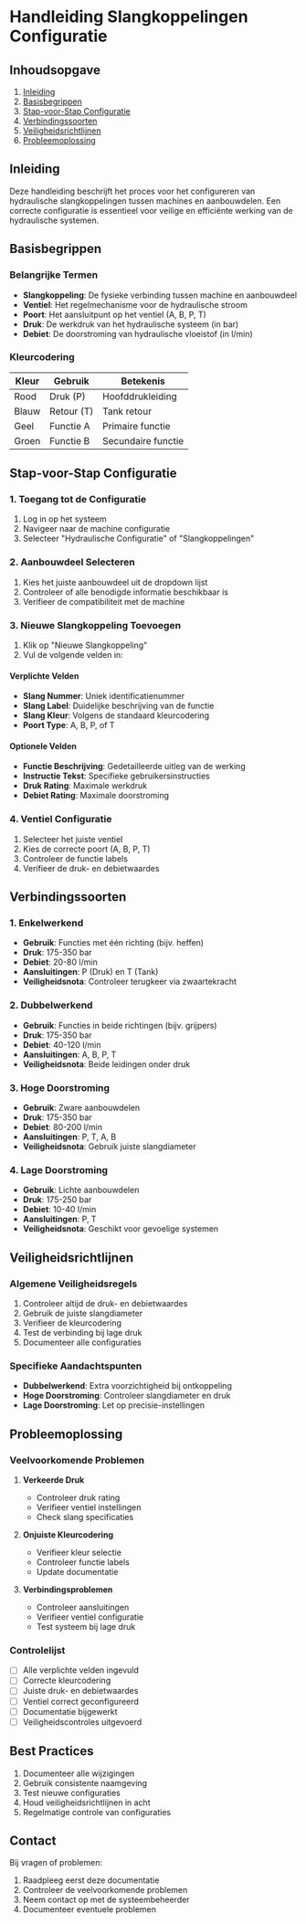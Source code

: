 # Handleiding Slangkoppelingen Configuratie

## Inhoudsopgave
1. [Inleiding](#inleiding)
2. [Basisbegrippen](#basisbegrippen)
3. [Stap-voor-Stap Configuratie](#stap-voor-stap-configuratie)
4. [Verbindingssoorten](#verbindingssoorten)
5. [Veiligheidsrichtlijnen](#veiligheidsrichtlijnen)
6. [Probleemoplossing](#probleemoplossing)

## Inleiding
Deze handleiding beschrijft het proces voor het configureren van hydraulische slangkoppelingen tussen machines en aanbouwdelen. Een correcte configuratie is essentieel voor veilige en efficiënte werking van de hydraulische systemen.

## Basisbegrippen

### Belangrijke Termen
- **Slangkoppeling**: De fysieke verbinding tussen machine en aanbouwdeel
- **Ventiel**: Het regelmechanisme voor de hydraulische stroom
- **Poort**: Het aansluitpunt op het ventiel (A, B, P, T)
- **Druk**: De werkdruk van het hydraulische systeem (in bar)
- **Debiet**: De doorstroming van hydraulische vloeistof (in l/min)

### Kleurcodering
| Kleur | Gebruik | Betekenis |
|-------|---------|-----------|
| Rood | Druk (P) | Hoofddrukleiding |
| Blauw | Retour (T) | Tank retour |
| Geel | Functie A | Primaire functie |
| Groen | Functie B | Secundaire functie |

## Stap-voor-Stap Configuratie

### 1. Toegang tot de Configuratie
1. Log in op het systeem
2. Navigeer naar de machine configuratie
3. Selecteer "Hydraulische Configuratie" of "Slangkoppelingen"

### 2. Aanbouwdeel Selecteren
1. Kies het juiste aanbouwdeel uit de dropdown lijst
2. Controleer of alle benodigde informatie beschikbaar is
3. Verifieer de compatibiliteit met de machine

### 3. Nieuwe Slangkoppeling Toevoegen
1. Klik op "Nieuwe Slangkoppeling"
2. Vul de volgende velden in:

#### Verplichte Velden
- **Slang Nummer**: Uniek identificatienummer
- **Slang Label**: Duidelijke beschrijving van de functie
- **Slang Kleur**: Volgens de standaard kleurcodering
- **Poort Type**: A, B, P, of T

#### Optionele Velden
- **Functie Beschrijving**: Gedetailleerde uitleg van de werking
- **Instructie Tekst**: Specifieke gebruikersinstructies
- **Druk Rating**: Maximale werkdruk
- **Debiet Rating**: Maximale doorstroming

### 4. Ventiel Configuratie
1. Selecteer het juiste ventiel
2. Kies de correcte poort (A, B, P, T)
3. Controleer de functie labels
4. Verifieer de druk- en debietwaardes

## Verbindingssoorten

### 1. Enkelwerkend
- **Gebruik**: Functies met één richting (bijv. heffen)
- **Druk**: 175-350 bar
- **Debiet**: 20-80 l/min
- **Aansluitingen**: P (Druk) en T (Tank)
- **Veiligheidsnota**: Controleer terugkeer via zwaartekracht

### 2. Dubbelwerkend
- **Gebruik**: Functies in beide richtingen (bijv. grijpers)
- **Druk**: 175-350 bar
- **Debiet**: 40-120 l/min
- **Aansluitingen**: A, B, P, T
- **Veiligheidsnota**: Beide leidingen onder druk

### 3. Hoge Doorstroming
- **Gebruik**: Zware aanbouwdelen
- **Druk**: 175-350 bar
- **Debiet**: 80-200 l/min
- **Aansluitingen**: P, T, A, B
- **Veiligheidsnota**: Gebruik juiste slangdiameter

### 4. Lage Doorstroming
- **Gebruik**: Lichte aanbouwdelen
- **Druk**: 175-250 bar
- **Debiet**: 10-40 l/min
- **Aansluitingen**: P, T
- **Veiligheidsnota**: Geschikt voor gevoelige systemen

## Veiligheidsrichtlijnen

### Algemene Veiligheidsregels
1. Controleer altijd de druk- en debietwaardes
2. Gebruik de juiste slangdiameter
3. Verifieer de kleurcodering
4. Test de verbinding bij lage druk
5. Documenteer alle configuraties

### Specifieke Aandachtspunten
- **Dubbelwerkend**: Extra voorzichtigheid bij ontkoppeling
- **Hoge Doorstroming**: Controleer slangdiameter en druk
- **Lage Doorstroming**: Let op precisie-instellingen

## Probleemoplossing

### Veelvoorkomende Problemen
1. **Verkeerde Druk**
   - Controleer druk rating
   - Verifieer ventiel instellingen
   - Check slang specificaties

2. **Onjuiste Kleurcodering**
   - Verifieer kleur selectie
   - Controleer functie labels
   - Update documentatie

3. **Verbindingsproblemen**
   - Controleer aansluitingen
   - Verifieer ventiel configuratie
   - Test systeem bij lage druk

### Controlelijst
- [ ] Alle verplichte velden ingevuld
- [ ] Correcte kleurcodering
- [ ] Juiste druk- en debietwaardes
- [ ] Ventiel correct geconfigureerd
- [ ] Documentatie bijgewerkt
- [ ] Veiligheidscontroles uitgevoerd

## Best Practices
1. Documenteer alle wijzigingen
2. Gebruik consistente naamgeving
3. Test nieuwe configuraties
4. Houd veiligheidsrichtlijnen in acht
5. Regelmatige controle van configuraties

## Contact
Bij vragen of problemen:
1. Raadpleeg eerst deze documentatie
2. Controleer de veelvoorkomende problemen
3. Neem contact op met de systeembeheerder
4. Documenteer eventuele problemen 